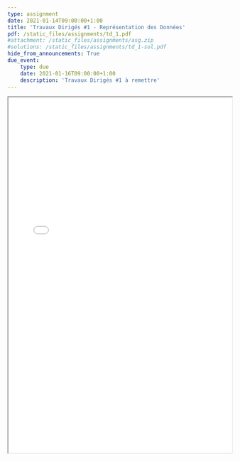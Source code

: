 ```yaml
---
type: assignment
date: 2021-01-14T09:00:00+1:00
title: 'Travaux Dirigés #1 - Représentation des Données'
pdf: /static_files/assignments/td_1.pdf
#attachment: /static_files/assignments/asg.zip
#solutions: /static_files/assignments/td_1-sol.pdf
hide_from_announcements: True
due_event:
    type: due
    date: 2021-01-16T09:00:00+1:00
    description: 'Travaux Dirigés #1 à remettre'
---
```

<iframe src="{{ page.pdf | prepend: site.baseurl | prepend : site.url}}" width="100%" height="800em"></iframe>

